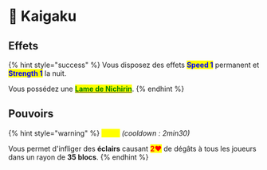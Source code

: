 # 🔴 Kaigaku

## Effets

{% hint style="success" %}
Vous disposez des effets <mark style="color:blue;">**Speed 1**</mark> permanent et <mark style="color:blue;">**Strength 1**</mark> la nuit.

Vous possédez une [<mark style="color:green;">**Lame de Nichirin**</mark>](./#lame-de-nichirin).
{% endhint %}

## Pouvoirs

{% hint style="warning" %}
<mark style="color:yellow;">**Flash**</mark> _(cooldown : 2min30)_

Vous permet d'infliger des **éclairs** causant <mark style="color:red;">**2❤**</mark> de dégâts à tous les joueurs dans un rayon de **35 blocs**.
{% endhint %}
